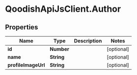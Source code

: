 # QoodishApiJsClient.Author

## Properties

Name | Type | Description | Notes
------------ | ------------- | ------------- | -------------
**id** | **Number** |  | [optional] 
**name** | **String** |  | [optional] 
**profileImageUrl** | **String** |  | [optional] 


